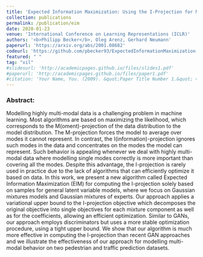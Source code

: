 ```yaml
---
title: 'Expected Information Maximization: Using the I-Projection for Mixture Density Estimation'
collection: publications
permalink: /publication/eim
date: 2020-01-23
venue: 'International Conference on Learning Representations (ICLR)'
authors: '<b>Philipp Becker</b>, Oleg Arenz, Gerhard Neumann'
paperurl: 'https://arxiv.org/abs/2001.08682'
codeurl: 'https://github.com/pbecker93/ExpectedInformationMaximization'
featured: " " 
tag: "vil"
#slidesurl: 'http://academicpages.github.io/files/slides1.pdf'
#paperurl: 'http://academicpages.github.io/files/paper1.pdf'
#citation: 'Your Name, You. (2009). &quot;Paper Title Number 1.&quot; <i>Journal 1</i>. 1(1).'
---
```


<p>
<h3> Abstract: </h3>

Modelling highly multi-modal data is a challenging problem in machine learning. Most algorithms are based on maximizing the likelihood, which corresponds to the M(oment)-projection of the data distribution to the model distribution. The M-projection forces the model to average over modes it cannot represent. In contrast, the I(information)-projection ignores such modes in the data and concentrates on the modes the model can represent. Such behavior is appealing whenever we deal with highly multi-modal data where modelling single modes correctly is more important than covering all the modes. Despite this advantage, the I-projection is rarely used in practice due to the lack of algorithms that can efficiently optimize it based on data. In this work, we present a new algorithm called Expected Information Maximization (EIM) for computing the I-projection solely based on samples for general latent variable models, where we focus on Gaussian mixtures models and Gaussian mixtures of experts. Our approach applies a variational upper bound to the I-projection objective which decomposes the original objective into single objectives for each mixture component as well as for the coefficients, allowing an efficient optimization. Similar to GANs, our approach employs discriminators but uses a more stable optimization procedure, using a tight upper bound. We show that our algorithm is much more effective in computing the I-projection than recent GAN approaches and we illustrate the effectiveness of our approach for modelling multi-modal behavior on two pedestrian and traffic prediction datasets.
</p>
